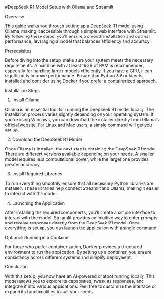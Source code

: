#DeepSeek R1 Model Setup with Ollama and Streamlit 


Overview

This guide walks you through setting up a DeepSeek R1 model using Ollama, making it accessible through a simple web interface with Streamlit. By following these steps, you’ll ensure a smooth installation and optimal performance, leveraging a model that balances efficiency and accuracy.

Prerequisites

Before diving into the setup, make sure your system meets the necessary requirements. A machine with at least 16GB of RAM is recommended, especially for handling larger models efficiently. If you have a GPU, it can significantly improve performance. Ensure that Python 3.8 or later is installed and consider using Docker if you prefer a containerized approach.

Installation Steps

1. Install Ollama

Ollama is an essential tool for running the DeepSeek R1 model locally. The installation process varies slightly depending on your operating system. If you're using Windows, you can download the installer directly from Ollama’s official website. For Linux and Mac users, a simple command will get you set up.

2. Download the DeepSeek R1 Model

Once Ollama is installed, the next step is obtaining the DeepSeek R1 model. There are different versions available depending on your needs. A smaller model requires less computational power, while the larger one provides greater accuracy.

3. Install Required Libraries

To run everything smoothly, ensure that all necessary Python libraries are installed. These libraries help connect Streamlit and Ollama, making it easier to interact with the model.

4. Launching the Application

After installing the required components, you’ll create a simple interface to interact with the model. Streamlit provides an intuitive way to enter prompts and receive responses directly from the DeepSeek R1 model. Once everything is set up, you can launch the application with a single command.

Optional: Running in a Container

For those who prefer containerization, Docker provides a structured environment to run the application. By setting up a container, you ensure consistency across different systems and simplify deployment.

Conclusion

With this setup, you now have an AI-powered chatbot running locally. This model allows you to explore its capabilities, tweak its responses, and integrate it into various applications. Feel free to customize the interface or expand its functionalities to suit your needs.

